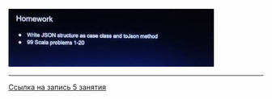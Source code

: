 
![Screenshot-1](screenshot-1.png)


---

[Ссылка на запись 5 занятия](https://us02web.zoom.us/rec/share/26s7XbAQI3ueModIy3-eD-TekWw1q0sjTlLfFt7tUydcYd5aRslr5PceI0OGyjKa.r7C7javQp9ERBs-y)
